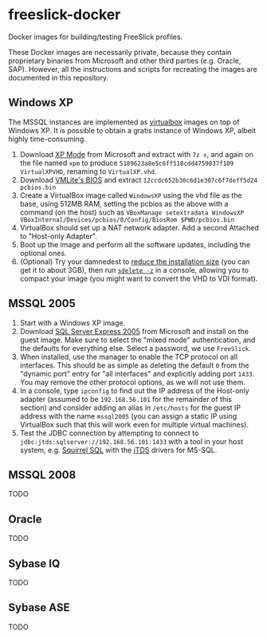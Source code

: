 # freeslick-docker

Docker images for building/testing FreeSlick profiles.

These Docker images are necessarily private, because they contain
proprietary binaries from Microsoft and other third parties (e.g.
Oracle, SAP). However, all the instructions and scripts for recreating
the images are documented in this repository.

## Windows XP

The MSSQL instances are implemented as
[virtualbox](https://www.virtualbox.org/) images on top of Windows XP.
It is possible to obtain a gratis instance of Windows XP, albeit
highly time-consuming.

1. Download
   [XP Mode](http://www.microsoft.com/en-us/download/details.aspx?id=8002)
   from Microsoft and extract with `7z x`, and again on the file named `xpm` to
   produce `5189623a8e5c6ff518cdd4759037f109 VirtualXPVHD`, renaming
   to `VirtualXP.vhd`.
2. Download
   [VMLite's BIOS](http://www.vmlite.com/images/fbfiles/files/pcbios.zip)
   and extract `12ccdc652b30c6d1e307c6f7deff5d24 pcbios.bin`
3. Create a VirtualBox image called `WindowsXP` using the vhd file as
   the base, using 512MB RAM, setting the pcbios as the above with a
   command (on the host) such as
   `VBoxManage setextradata WindowsXP VBoxInternal/Devices/pcbios/0/Config/BiosRom $PWD/pcbios.bin`
4. VirtualBox should set up a NAT network adapter. Add a second
   Attached to "Host-only Adapter".
5. Boot up the image and perform all the software updates, including
   the optional ones.
6. (Optional) Try your damnedest to
   [reduce the installation size](https://www.google.co.uk/?q=windows+xp+reduce+installation+size)
   (you can get it to about 3GB), then run
   [`sdelete -z`](https://technet.microsoft.com/en-gb/sysinternals/bb897443.aspx)
   in a console, allowing you to compact your image (you might want
   to convert the VHD to VDI format).

## MSSQL 2005

1. Start with a Windows XP image.
2. Download
   [SQL Server Express 2005](http://www.microsoft.com/en-gb/download/details.aspx?id=21844)
   from Microsoft and install on the guest image. Make sure to select
   the "mixed mode" authentication, and the defaults for everything
   else. Select a password, we use `FreeSlick`.
3. When installed, use the manager to enable the TCP protocol on all
   interfaces. This should be as simple as deleting the default `0`
   from the "dynamic port" entry for "all interfaces" and explicitly adding port
   `1433`. You may remove the other protocol options, as we will not
   use them.
4. In a console, type `ipconfig` to find out the IP address of the
   Host-only adapter (assumed to be `192.168.56.101` for the remainder
   of this section) and consider adding an alias in `/etc/hosts` for
   the guest IP address with the name `mssql2005` (you can assign a
   static IP using VirtualBox such that this will work even for
   multiple virtual machines).
5. Test the JDBC connection by attempting to connect to
   `jdbc:jtds:sqlserver://192.168.56.101:1433` with a tool in your
   host system, e.g.
   [Squirrel SQL](http://squirrel-sql.sourceforge.net/) with the
   [jTDS](http://jtds.sourceforge.net/) drivers for MS-SQL.

## MSSQL 2008

TODO

## Oracle

TODO

## Sybase IQ

TODO

## Sybase ASE

TODO

